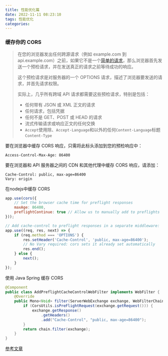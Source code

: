 ```yaml
---
title: 性能优化篇
date: 2022-11-11 08:23:10
tags: 性能优化
categories: 
---
```




### 缓存你的 CORS

> 在您的浏览器发出任何跨源请求（例如 example.com 到 api.example.com）之前，如果它不是一个[简单的请求](https://developer.mozilla.org/en-US/docs/Web/HTTP/CORS#simple_requests)，那么浏览器首先发送一个预检请求，并在发送真正的请求之前等待成功的响应。
>
> 这个预检请求是对服务器的一个 OPTIONS 请求，描述了浏览器要发送的请求，并首先请求权限。
>
> 实际上，几乎所有跨域 API 请求都需要这些预检请求，特别是包括：
>
> - 任何带有 JSON 或 XML 正文的请求
> - 任何请求，包括凭据
> - 任何不是 GET、POST 或 HEAD 的请求
> - 流式传输请求或响应正文的任何交换
> - `Accept`使用除、`Accept-Language`和以外的任何`Content-Language`标题`Content-Type`

要在浏览器中缓存 CORS 响应，只需将此标头添加到您的预检响应中：

```text
Access-Control-Max-Age: 86400
```

要在浏览器和 API 服务器之间的 CDN 和其他代理中缓存 CORS 响应，请添加：

```text
Cache-Control: public, max-age=86400
Vary: origin
```

在nodejs中缓存 CORS

```js
app.use(cors({
    // Set the browser cache time for preflight responses
    maxAge: 86400,
    preflightContinue: true // Allow us to manually add to preflights
}));

// Add cache-control to preflight responses in a separate middleware:
app.use((req, res, next) => {
    if (req.method === 'OPTIONS') {
        res.setHeader('Cache-Control', 'public, max-age=86400');
        // No Vary required: cors sets it already set automatically
        res.end();
    } else {
        next();
    }
});
```

使用 Java Spring 缓存 CORS

```java
@Component
public class AddPreflightCacheControlWebFilter implements WebFilter {
    @Override
    public Mono<Void> filter(ServerWebExchange exchange, WebFilterChain chain) {
        if (CorsUtils.isPreFlightRequest(exchange.getRequest())) {
            exchange.getResponse()
                .getHeaders()
                .add("Cache-Control", "public, max-age=86400");
        }
        return chain.filter(exchange);
    }
}
```

[参考文章](https://httptoolkit.com/blog/cache-your-cors/)

